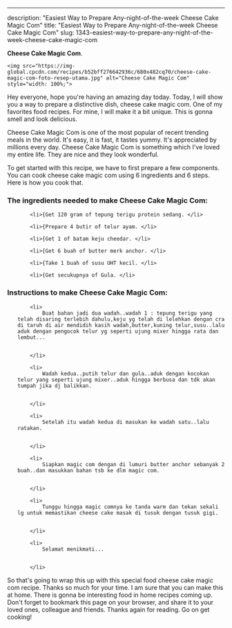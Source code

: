 ---
description: "Easiest Way to Prepare Any-night-of-the-week Cheese Cake Magic Com"
title: "Easiest Way to Prepare Any-night-of-the-week Cheese Cake Magic Com"
slug: 1343-easiest-way-to-prepare-any-night-of-the-week-cheese-cake-magic-com

<p>
	<strong>Cheese Cake Magic Com</strong>. 
	
</p>
<p>
	
	<img src="https://img-global.cpcdn.com/recipes/b52bff276642936c/680x482cq70/cheese-cake-magic-com-foto-resep-utama.jpg" alt="Cheese Cake Magic Com" style="width: 100%;">
	
	
</p>
<p>
	Hey everyone, hope you're having an amazing day today. Today, I will show you a way to prepare a distinctive dish, cheese cake magic com. One of my favorites food recipes. For mine, I will make it a bit unique. This is gonna smell and look delicious.
</p>
	
<p>
	Cheese Cake Magic Com is one of the most popular of recent trending meals in the world. It's easy, it is fast, it tastes yummy. It's appreciated by millions every day. Cheese Cake Magic Com is something which I've loved my entire life. They are nice and they look wonderful.
</p>
<p>
	
</p>

<p>
To get started with this recipe, we have to first prepare a few components. You can cook cheese cake magic com using 6 ingredients and 6 steps. Here is how you cook that.
</p>

<h3>The ingredients needed to make Cheese Cake Magic Com:</h3>

<ol>
	
		<li>{Get 120 gram of tepung terigu protein sedang. </li>
	
		<li>{Prepare 4 butir of telur ayam. </li>
	
		<li>{Get 1 of batam keju cheedar. </li>
	
		<li>{Get 6 buah of butter merk anchor. </li>
	
		<li>{Take 1 buah of susu UHT kecil. </li>
	
		<li>{Get secukupnya of Gula. </li>
	
</ol>
<p>
	
</p>

<h3>Instructions to make Cheese Cake Magic Com:</h3>

<ol>
	
		<li>
			Buat bahan jadi dua wadah..wadah 1 : tepung terigu yang telah disaring terlebih dahulu,keju yg telah di lelehkan dengan cra di taruh di air mendidih kasih wadah,butter,kuning telur,susu..lalu aduk dengan pengocok telur yg seperti ujung mixer hingga rata dan lembut...
			
			
		</li>
	
		<li>
			Wadah kedua..putih telur dan gula..aduk dengan kocokan telur yang seperti ujung mixer..aduk hingga berbusa dan tdk akan tumpah jika dj balikkan.
			
			
		</li>
	
		<li>
			Setelah itu wadah kedua di masukan ke wadah satu..lalu ratakan.
			
			
		</li>
	
		<li>
			Siapkan magic com dengan di lumuri butter anchor sebanyak 2 buah..dan masukkan bahan tsb ke dlm magic com.
			
			
		</li>
	
		<li>
			Tunggu hingga magic comnya ke tanda warm dan tekan sekali lg untuk memastikan cheese cake masak di tusuk dengan tusuk gigi.
			
			
		</li>
	
		<li>
			Selamat menikmati...
			
			
		</li>
	
</ol>

<p>
	
</p>

<p>
	So that's going to wrap this up with this special food cheese cake magic com recipe. Thanks so much for your time. I am sure that you can make this at home. There is gonna be interesting food in home recipes coming up. Don't forget to bookmark this page on your browser, and share it to your loved ones, colleague and friends. Thanks again for reading. Go on get cooking!
</p>
